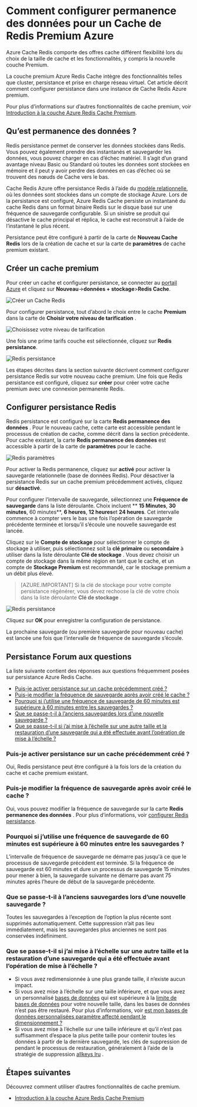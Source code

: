 <properties 
    pageTitle="Comment configurer permanence des données pour un Cache de Redis Premium Azure" 
    description="Découvrez comment configurer et gérer des vos instances de Cache Redis Azure niveau Premium permanence des données" 
    services="redis-cache" 
    documentationCenter="" 
    authors="steved0x" 
    manager="douge" 
    editor=""/>

<tags 
    ms.service="cache" 
    ms.workload="tbd" 
    ms.tgt_pltfrm="cache-redis" 
    ms.devlang="na" 
    ms.topic="article" 
    ms.date="09/30/2016" 
    ms.author="sdanie"/>

# <a name="how-to-configure-data-persistence-for-a-premium-azure-redis-cache"></a>Comment configurer permanence des données pour un Cache de Redis Premium Azure

Azure Cache Redis comporte des offres cache différent flexibilité lors du choix de la taille de cache et les fonctionnalités, y compris la nouvelle couche Premium.

La couche premium Azure Redis Cache intègre des fonctionnalités telles que cluster, persistance et prise en charge réseau virtuel. Cet article décrit comment configurer persistance dans une instance de Cache Redis Azure premium.

Pour plus d’informations sur d’autres fonctionnalités de cache premium, voir [Introduction à la couche Azure Redis Cache Premium](cache-premium-tier-intro.md).

## <a name="what-is-data-persistence"></a>Qu’est permanence des données ?
Redis persistance permet de conserver les données stockées dans Redis. Vous pouvez également prendre des instantanés et sauvegarder les données, vous pouvez charger en cas d’échec matériel. Il s’agit d’un grand avantage niveau Basic ou Standard où toutes les données sont stockées en mémoire et il peut y avoir perdre des données en cas d’échec où se trouvent des nœuds de Cache vers le bas. 

Cache Redis Azure offre persistance Redis à l’aide du [modèle relationnelle](http://redis.io/topics/persistence), où les données sont stockées dans un compte de stockage Azure. Lors de la persistance est configuré, Azure Redis Cache persiste un instantané du cache Redis dans un format binaire Redis sur le disque basé sur une fréquence de sauvegarde configurable. Si un sinistre se produit qui désactive le cache principal et réplica, le cache est reconstruit à l’aide de l’instantané le plus récent.

Persistance peut être configuré à partir de la carte de **Nouveau Cache Redis** lors de la création de cache et sur la carte de **paramètres** de cache premium existant.

## <a name="create-a-premium-cache"></a>Créer un cache premium

Pour créer un cache et configurer persistance, se connecter au [portail Azure](https://portal.azure.com) et cliquez sur **Nouveau**->**données + stockage**>**Redis Cache**.

![Créer un Cache Redis][redis-cache-new-cache-menu]

Pour configurer persistance, tout d’abord le choix entre le cache **Premium** dans la carte de **Choisir votre niveau de tarification** .

![Choisissez votre niveau de tarification][redis-cache-premium-pricing-tier]

Une fois une prime tarifs couche est sélectionnée, cliquez sur **Redis persistance**.

![Redis persistance][redis-cache-persistence]

Les étapes décrites dans la section suivante décrivent comment configurer persistance Redis sur votre nouveau cache premium. Une fois que Redis persistance est configuré, cliquez sur **créer** pour créer votre cache premium avec une connexion permanente Redis.

## <a name="configure-redis-persistence"></a>Configurer persistance Redis

Redis persistance est configuré sur la carte **Redis permanence des données** . Pour le nouveau cache, cette carte est accessible pendant le processus de création de cache, comme décrit dans la section précédente. Pour cache existant, la carte **Redis permanence des données** est accessible à partir de la carte de **paramètres** pour le cache.

![Redis paramètres][redis-cache-settings]

Pour activer la Redis permanence, cliquez sur **activé** pour activer la sauvegarde relationnelle (base de données Redis). Pour désactiver la persistance Redis sur un cache premium précédemment activés, cliquez sur **désactivé**.

Pour configurer l’intervalle de sauvegarde, sélectionnez une **Fréquence de sauvegarde** dans la liste déroulante. Choix incluent ** **15 Minutes**, **30 minutes**, 60 minutes**, **6 heures**, **12 heures**et **24 heures**. Cet intervalle commence à compter vers le bas une fois l’opération de sauvegarde précédente terminée et lorsqu’il s’écoule une nouvelle sauvegarde est lancée.

Cliquez sur le **Compte de stockage** pour sélectionner le compte de stockage à utiliser, puis sélectionnez soit la **clé primaire** ou **secondaire** à utiliser dans la liste déroulante **Clé de stockage** . Vous devez choisir un compte de stockage dans la même région en tant que le cache, et un compte de **Stockage Premium** est recommandé, car le stockage premium a un débit plus élevé. 

>[AZURE.IMPORTANT] Si la clé de stockage pour votre compte persistance régénérer, vous devez rechoose la clé de votre choix dans la liste déroulante **Clé de stockage** .

![Redis persistance][redis-cache-persistence-selected]

Cliquez sur **OK** pour enregistrer la configuration de persistance.

La prochaine sauvegarde (ou première sauvegarde pour nouveau cache) est lancée une fois que l’intervalle de fréquence de sauvegarde s’écoule.



## <a name="persistence-faq"></a>Persistance Forum aux questions

La liste suivante contient des réponses aux questions fréquemment posées sur persistance Azure Redis Cache.

-   [Puis-je activer persistance sur un cache précédemment créé ?](#can-i-enable-persistence-on-a-previously-created-cache)
-   [Puis-je modifier la fréquence de sauvegarde après avoir créé le cache ?](#can-i-change-the-backup-frequency-after-i-create-the-cache)
-   [Pourquoi si j’utilise une fréquence de sauvegarde de 60 minutes est supérieure à 60 minutes entre les sauvegardes ?](#why-if-i-have-a-backup-frequency-of-60-minutes-there-is-more-than-60-minutes-between-backups)
-   [Que se passe-t-il à l’anciens sauvegardes lors d’une nouvelle sauvegarde ?](#what-happens-to-the-old-backups-when-a-new-backup-is-made)
-   [Que se passe-t-il si j’ai mise à l’échelle sur une autre taille et la restauration d’une sauvegarde qui a été effectuée avant l’opération de mise à l’échelle ?](#what-happens-if-i-have-scaled-to-a-different-size-and-a-backup-is-restored-that-was-made-before-the-scaling-operation)

### <a name="can-i-enable-persistence-on-a-previously-created-cache"></a>Puis-je activer persistance sur un cache précédemment créé ?

Oui, Redis persistance peut être configuré à la fois lors de la création du cache et cache premium existant.

### <a name="can-i-change-the-backup-frequency-after-i-create-the-cache"></a>Puis-je modifier la fréquence de sauvegarde après avoir créé le cache ?

Oui, vous pouvez modifier la fréquence de sauvegarde sur la carte **Redis permanence des données** . Pour plus d’informations, voir [configurer Redis persistance](#configure-redis-persistence).

### <a name="why-if-i-have-a-backup-frequency-of-60-minutes-there-is-more-than-60-minutes-between-backups"></a>Pourquoi si j’utilise une fréquence de sauvegarde de 60 minutes est supérieure à 60 minutes entre les sauvegardes ?

L’intervalle de fréquence de sauvegarde ne démarre pas jusqu'à ce que le processus de sauvegarde précédent est terminée. Si la fréquence de sauvegarde est 60 minutes et dure un processus de sauvegarde 15 minutes pour mener à bien, la sauvegarde suivante ne démarre pas avant 75 minutes après l’heure de début de la sauvegarde précédente.

### <a name="what-happens-to-the-old-backups-when-a-new-backup-is-made"></a>Que se passe-t-il à l’anciens sauvegardes lors d’une nouvelle sauvegarde ?

Toutes les sauvegardes à l’exception de l’option la plus récente sont supprimés automatiquement. Cette suppression n’ait pas lieu immédiatement, mais les sauvegardes plus anciennes ne sont pas conservées indéfiniment.

### <a name="what-happens-if-i-have-scaled-to-a-different-size-and-a-backup-is-restored-that-was-made-before-the-scaling-operation"></a>Que se passe-t-il si j’ai mise à l’échelle sur une autre taille et la restauration d’une sauvegarde qui a été effectuée avant l’opération de mise à l’échelle ?

-   Si vous avez redimensionnée à une plus grande taille, il n’existe aucun impact.
-   Si vous avez mise à l’échelle sur une taille inférieure, et que vous avez un personnalisé [bases de données](cache-configure.md#databases) qui est supérieure à la [limite de bases de données](cache-configure.md#databases) pour votre nouvelle taille, dans les bases de données n’est pas être restauré. Pour plus d’informations, voir [est mon bases de données personnalisées paramètre affecté pendant le dimensionnement ?](cache-how-to-scale.md#is-my-custom-databases-setting-affected-during-scaling)
-   Si vous avez mise à l’échelle sur une taille inférieure et qu’il n’est pas suffisamment d’espace la plus petite taille pour contenir toutes les données à partir de la dernière sauvegarde, les clés de suppression de pendant le processus de restauration, généralement à l’aide de la stratégie de suppression [allkeys lru](http://redis.io/topics/lru-cache) .

## <a name="next-steps"></a>Étapes suivantes
Découvrez comment utiliser d’autres fonctionnalités de cache premium.

-   [Introduction à la couche Azure Redis Cache Premium](cache-premium-tier-intro.md)
  
<!-- IMAGES -->

[redis-cache-new-cache-menu]: ./media/cache-how-to-premium-persistence/redis-cache-new-cache-menu.png

[redis-cache-premium-pricing-tier]: ./media/cache-how-to-premium-persistence/redis-cache-premium-pricing-tier.png

[redis-cache-persistence]: ./media/cache-how-to-premium-persistence/redis-cache-persistence.png

[redis-cache-persistence-selected]: ./media/cache-how-to-premium-persistence/redis-cache-persistence-selected.png

[redis-cache-settings]: ./media/cache-how-to-premium-persistence/redis-cache-settings.png
